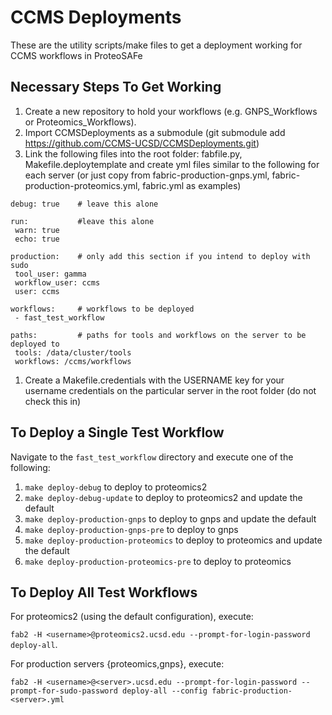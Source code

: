 # CCMS Deployments

These are the utility scripts/make files to get a deployment working for CCMS workflows in ProteoSAFe

## Necessary Steps To Get Working

1. Create a new repository to hold your workflows (e.g. GNPS_Workflows or Proteomics_Workflows).
1. Import CCMSDeployments as a submodule (git submodule add https://github.com/CCMS-UCSD/CCMSDeployments.git)
1. Link the following files into the root folder: fabfile.py, Makefile.deploytemplate and create yml files similar to the following for each server (or just copy from fabric-production-gnps.yml, fabric-production-proteomics.yml, fabric.yml as examples)

 ```
debug: true    # leave this alone

run:           #leave this alone
  warn: true 
  echo: true 
  
production:    # only add this section if you intend to deploy with sudo
  tool_user: gamma 
  workflow_user: ccms
  user: ccms
  
workflows:     # workflows to be deployed
  - fast_test_workflow
  
paths:         # paths for tools and workflows on the server to be deployed to
  tools: /data/cluster/tools
  workflows: /ccms/workflows
 ```

1. Create a Makefile.credentials with the USERNAME key for your username credentials on the particular server in the root folder (do not check this in)

## To Deploy a Single Test Workflow

Navigate to the `fast_test_workflow` directory and execute one of the following:

  1. ```make deploy-debug``` to deploy to proteomics2
  1. ```make deploy-debug-update``` to deploy to proteomics2 and update the default
  2. ```make deploy-production-gnps``` to deploy to gnps and update the default
  2. ```make deploy-production-gnps-pre``` to deploy to gnps
  3. ```make deploy-production-proteomics``` to deploy to proteomics and update the default
  3. ```make deploy-production-proteomics-pre``` to deploy to proteomics
  
## To Deploy All Test Workflows

For proteomics2 (using the default configuration), execute:

```fab2 -H <username>@proteomics2.ucsd.edu --prompt-for-login-password deploy-all```.

For production servers {proteomics,gnps}, execute:

```fab2 -H <username>@<server>.ucsd.edu --prompt-for-login-password --prompt-for-sudo-password deploy-all --config fabric-production-<server>.yml```
